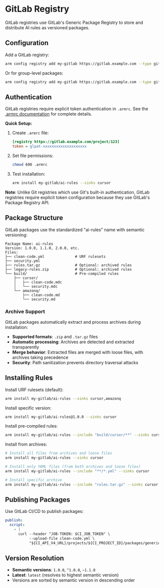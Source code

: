 # GitLab Registry

GitLab registries use GitLab's Generic Package Registry to store and distribute AI rules as versioned packages.

## Configuration

Add a GitLab registry:

```bash
arm config registry add my-gitlab https://gitlab.example.com --type gitlab --project-id 123
```

Or for group-level packages:

```bash
arm config registry add my-gitlab https://gitlab.example.com --type gitlab --group-id 456
```

## Authentication

GitLab registries require explicit token authentication in `.armrc`. See the [.armrc documentation](../armrc.md) for complete details.

**Quick Setup:**

1. Create `.armrc` file:
   ```ini
   [registry https://gitlab.example.com/project/123]
   token = glpat-xxxxxxxxxxxxxxxxxxxx
   ```

2. Set file permissions:
   ```bash
   chmod 600 .armrc
   ```

3. Test installation:
   ```bash
   arm install my-gitlab/ai-rules --sinks cursor
   ```

**Note**: Unlike Git registries which use Git's built-in authentication, GitLab registries require explicit token configuration because they use GitLab's Package Registry API.

## Package Structure

GitLab packages use the standardized "ai-rules" name with semantic versioning:

```
Package Name: ai-rules
Version: 1.0.0, 1.1.0, 2.0.0, etc.
Files:
├── clean-code.yml              # URF rulesets
├── security.yml
├── rules.tar.gz                # Optional: archived rules
├── legacy-rules.zip            # Optional: archived rules
└── build/                      # Pre-compiled rules
    ├── cursor/
    │   ├── clean-code.mdc
    │   └── security.mdc
    └── amazonq/
        ├── clean-code.md
        └── security.md
```

### Archive Support

GitLab packages automatically extract and process archives during installation:

- **Supported formats**: `.zip` and `.tar.gz` files
- **Automatic processing**: Archives are detected and extracted transparently
- **Merge behavior**: Extracted files are merged with loose files, with archives taking precedence
- **Security**: Path sanitization prevents directory traversal attacks

## Installing Rules

Install URF rulesets (default):
```bash
arm install my-gitlab/ai-rules --sinks cursor,amazonq
```

Install specific version:
```bash
arm install my-gitlab/ai-rules@1.0.0 --sinks cursor
```

Install pre-compiled rules:
```bash
arm install my-gitlab/ai-rules --include "build/cursor/**" --sinks cursor
```

Install from archives:
```bash
# Install all files from archives and loose files
arm install my-gitlab/ai-rules --sinks cursor

# Install only YAML files (from both archives and loose files)
arm install my-gitlab/ai-rules --include "**/*.yml" --sinks cursor

# Install specific archive
arm install my-gitlab/ai-rules --include "rules.tar.gz" --sinks cursor
```

## Publishing Packages

Use GitLab CI/CD to publish packages:

```yaml
publish:
  script:
    - |
      curl --header "JOB-TOKEN: $CI_JOB_TOKEN" \
           --upload-file clean-code.yml \
           "${CI_API_V4_URL}/projects/${CI_PROJECT_ID}/packages/generic/ai-rules/1.0.0/clean-code.yml"
```

## Version Resolution

- **Semantic versions**: `1.0.0`, `^1.0.0`, `~1.1.0`
- **Latest**: `latest` (resolves to highest semantic version)
- Versions are sorted by semantic version in descending order
